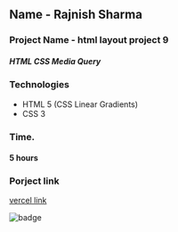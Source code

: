 ## Name - Rajnish Sharma 

### Project Name - html layout project 9

#####   HTML CSS Media Query

### Technologies
- HTML 5 (CSS Linear Gradients)
- CSS 3

  
### Time.
#### 5 hours

### Porject link
[vercel link ](https://project9-responsives.vercel.app/)

![badge](https://img.shields.io/badge/HTML-CSS-blue)
